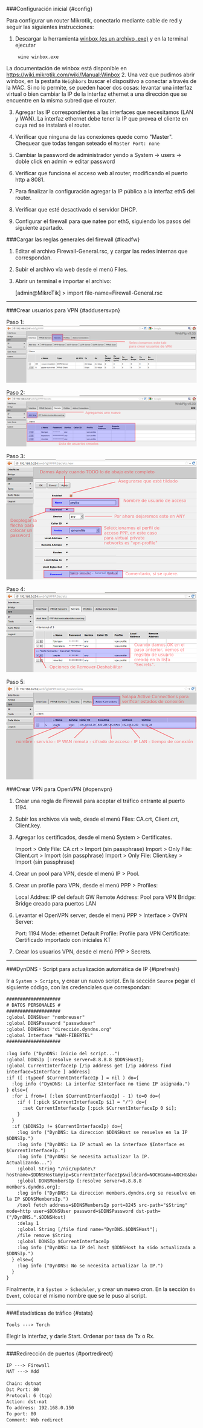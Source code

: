 ###Configuración inicial {#config}

Para configurar un router Mikrotik, conectarlo mediante cable de red y seguir las siguientes instrucciones:

1. Descargar la herramienta [winbox (es un archivo .exe)](https://mikrotik.com/download) y en la terminal ejecutar

        wine winbox.exe

  La documentación de winbox está disponible en https://wiki.mikrotik.com/wiki/Manual:Winbox
2. Una vez que pudimos abrir winbox, en la pestaña `Neighbors` buscar el dispositivo a conectar a través de la MAC. Si no lo permite, se pueden hacer dos cosas: levantar una interfaz virtual o bien cambiar la IP de la interfaz ethernet a una dirección que se encuentre en la misma subred que el router.

3. Agregar las IP correspondientes a las interfaces que necesitamos (LAN y WAN). 
La interfaz ethernet debe tener la IP que provea el cliente en cuya red se instalará el router. 

4. Verificar que ninguna de las conexiones quede como "Master". Chequear que todas tengan seteado el `Master Port: none`

5. Cambiar la password de administrador yendo a System -> users -> doble click en admin -> editar password

6. Verificar que funciona el acceso web al router, modificando el puerto http a 8081.

7. Para finalizar la configuración agregar la IP pública a la interfaz eth5 del router.

8. Verificar que esté desactivado el servidor DHCP.

9. Configurar el firewall para que natee por eth5, siguiendo los pasos del siguiente apartado.

###Cargar las reglas generales del firewall {#loadfw}

1) Editar el archivo Firewall-General.rsc, y cargar las redes internas que correspondan.
2) Subir el archivo vía web desde el menú Files.
3) Abrir un terminal e importar el archivo:

    [admin@MikroTik] > import file-name=Firewall-General.rsc
    
---
###Crear usuarios para VPN {#addusersvpn}

Paso 1:
![](/assets/mkt1.png)

Paso 2:
![](/assets/mkt2.png)

Paso 3:
![](/assets/mkt3.png)

Paso 4:
![](/assets/mkt4.png)

Paso 5:
![](/assets/mkt5.png)

###Crear VPN para OpenVPN {#openvpn}

1) Crear una regla de Firewall para aceptar el tráfico entrante al puerto 1194.
2) Subir los archivos vía web, desde el menú Files: CA.crt, Client.crt, Client.key.
3) Agregar los certificados, desde el menú System > Certificates.

    Import > Only File: CA.crt > Import (sin passphrase)
    Import > Only File: Client.crt > Import (sin passphrase)
    Import > Only File: Client.key > Import (sin passphrase)

4) Crear un pool para VPN, desde el menú IP > Pool.
5) Crear un profile para VPN, desde el menú PPP > Profiles:

    Local Addres: IP del default GW
    Remote Address: Pool para VPN
    Bridge: Bridge creado para puertos LAN

6) Levantar el OpenVPN server, desde el menú PPP > Interface > OVPN Server:

    Port: 1194
    Mode: ethernet
    Default Profile: Profile para VPN
    Certificate: Certificado importado con iniciales KT

7) Crear los usuarios VPN, desde el menú PPP > Secrets.

---
###DynDNS - Script para actualización automática de IP {#iprefresh}

Ir a `System > Scripts`, y crear un nuevo script.
En la sección `Source` pegar el siguiente código, con las credenciales que correspondan:

```
####################
# DATOS PERSONALES #
####################
:global DDNSUser "nombreuser"
:global DDNSPassword "passwduser"
:global DDNSHost "dirección.dyndns.org"
:global Interface "WAN-FIBERTEL"
####################

:log info ("DynDNS: Inicio del script...")
:global DDNSIp [:resolve server=8.8.8.8 $DDNSHost];
:global CurrentInterfaceIp [/ip address get [/ip address find interface=$Interface ] address]
:if ([ :typeof $CurrentInterfaceIp ] = nil ) do={
  :log info ("DynDNS: La interfaz $Interface no tiene IP asignada.")
} else={
  :for i from=( [:len $CurrentInterfaceIp] - 1) to=0 do={
    :if ( [:pick $CurrentInterfaceIp $i] = "/") do={
      :set CurrentInterfaceIp [:pick $CurrentInterfaceIp 0 $i];
    }
  }
  :if ($DDNSIp != $CurrentInterfaceIp) do={
    :log info ("DynDNS: La direccion $DDNSHost se resuelve en la IP $DDNSIp.")
    :log info ("DynDNS: La IP actual en la interface $Interface es $CurrentInterfaceIp.")
    :log info ("DynDNS: Se necesita actualizar la IP. Actualizando...")
    :global String "/nic/update\?hostname=$DDNSHost&myip=$CurrentInterfaceIp&wildcard=NOCHG&mx=NOCHG&backmx=NOCHG"
    :global DDNSMembersIp [:resolve server=8.8.8.8 members.dyndns.org];
    :log info ("DynDNS: La direccion members.dyndns.org se resuelve en la IP $DDNSMembersIp.")
    /tool fetch address=$DDNSMembersIp port=8245 src-path="$String" mode=http user=$DDNSUser password=$DDNSPassword dst-path=("/DynDNS.".$DDNSHost)
    :delay 1
    :global String [/file find name="DynDNS.$DDNSHost"];
    /file remove $String
    :global DDNSIp $CurrentInterfaceIp
    :log info ("DynDNS: La IP del host $DDNSHost ha sido actualizada a $DDNSIp.")
  } else={
    :log info ("DynDNS: No se necesita actualizar la IP.")
  }
}
```

Finalmente, ir a `System > Scheduler`, y crear un nuevo cron.
En la sección `On Event`, colocar el mismo nombre que se le puso al script.

---
###Estadísticas de tráfico {#stats}

    Tools ---> Torch

Elegir la interfaz, y darle Start.
Ordenar por tasa de Tx o Rx.

---
###Redirección de puertos {#portredirect}

    IP ---> Firewall
    NAT ---> Add

    Chain: dstnat
    Dst Port: 80
    Protocol: 6 (tcp)
    Action: dst-nat
    To address: 192.168.0.150
    To port: 80
    Comment: Web redirect


